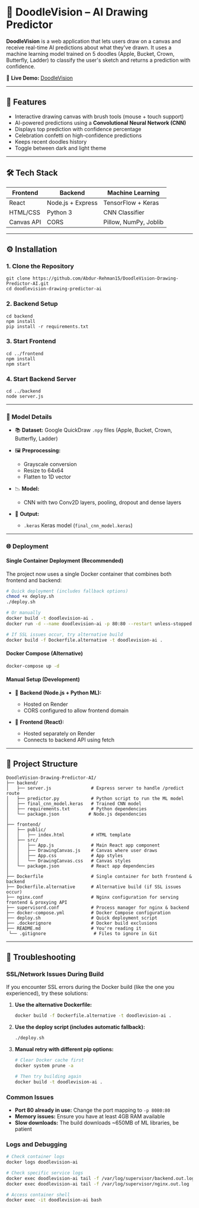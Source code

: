 # 🎨 DoodleVision – AI Drawing Predictor

**DoodleVision** is a web application that lets users draw on a canvas and receive real-time AI predictions about what they've drawn. It uses a machine learning model trained on 5 doodles (Apple, Bucket, Crown, Butterfly, Ladder) to classify the user's sketch and returns a prediction with confidence.

🔗 **Live Demo:** [DoodleVision](https://doodlevision-drawing-predictor-ai-ilhm.onrender.com/)

---

## 🚀 Features

- Interactive drawing canvas with brush tools (mouse + touch support)
- AI-powered predictions using a **Convolutional Neural Network (CNN)**
- Displays top prediction with confidence percentage
- Celebration confetti on high-confidence predictions
- Keeps recent doodles history
- Toggle between dark and light theme

---

## 🛠️ Tech Stack

| Frontend       | Backend              | Machine Learning     |
|----------------|----------------------|-----------------------|
| React          | Node.js + Express    | TensorFlow + Keras   |
| HTML/CSS       | Python 3             | CNN Classifier       |
| Canvas API     | CORS                 | Pillow, NumPy, Joblib |

---

## ⚙️ Installation

### 1. Clone the Repository

```
git clone https://github.com/Abdur-Rehman15/DoodleVision-Drawing-Predictor-AI.git
cd doodlevision-drawing-predictor-ai
```

### 2. Backend Setup

```
cd backend
npm install                
pip install -r requirements.txt  
```

### 3. Start Frontend

```
cd ../frontend
npm install
npm start
```
### 4. Start Backend Server

```
cd ../backend
node server.js
```

--- 

### 🧠 Model Details

- 📚 **Dataset:** Google QuickDraw `.npy` files (Apple, Bucket, Crown, Butterfly, Ladder)
  
- 🖼️ **Preprocessing:**
  - Grayscale conversion
  - Resize to 64x64
  - Flatten to 1D vector
      
- 📉 **Model:**
  - CNN with two Conv2D layers, pooling, dropout and dense layers
      
- 🤖 **Output:**
  - `.keras` Keras model (`final_cnn_model.keras`)

 ---

### 🌐 Deployment

#### Single Container Deployment (Recommended)

The project now uses a single Docker container that combines both frontend and backend:

```bash
# Quick deployment (includes fallback options)
chmod +x deploy.sh
./deploy.sh

# Or manually
docker build -t doodlevision-ai .
docker run -d --name doodlevision-ai -p 80:80 --restart unless-stopped doodlevision-ai

# If SSL issues occur, try alternative build
docker build -f Dockerfile.alternative -t doodlevision-ai .
```

#### Docker Compose (Alternative)

```bash
docker-compose up -d
```

#### Manual Setup (Development)

- 🔧 **Backend (Node.js + Python ML):**
  - Hosted on Render
  - CORS configured to allow frontend domain

- 🎨 **Frontend (React):**
  - Hosted separately on Render
  - Connects to backend API using fetch

 ---

## 📁 Project Structure

```
DoodleVision-Drawing-Predictor-AI/
├── backend/
│   ├── server.js               # Express server to handle /predict route
│   ├── predictor.py            # Python script to run the ML model
│   ├── final_cnn_model.keras   # Trained CNN model
│   ├── requirements.txt        # Python dependencies
│   └── package.json           # Node.js dependencies
│
├── frontend/
│   ├── public/
│   │   ├── index.html          # HTML template
│   ├── src/
│   │   ├── App.js              # Main React app component
│   │   ├── DrawingCanvas.js    # Canvas where user draws
│   │   ├── App.css             # App styles
│   │   └── DrawingCanvas.css   # Canvas styles
│   └── package.json            # React app dependencies
│
├── Dockerfile                  # Single container for both frontend & backend
├── Dockerfile.alternative      # Alternative build (if SSL issues occur)
├── nginx.conf                  # Nginx configuration for serving frontend & proxying API
├── supervisord.conf            # Process manager for nginx & backend
├── docker-compose.yml          # Docker Compose configuration
├── deploy.sh                   # Quick deployment script
├── .dockerignore               # Docker build exclusions
├── README.md                   # You're reading it
 └── .gitignore                  # Files to ignore in Git
```

---

## 🔧 Troubleshooting

### SSL/Network Issues During Build

If you encounter SSL errors during the Docker build (like the one you experienced), try these solutions:

1. **Use the alternative Dockerfile:**
   ```bash
   docker build -f Dockerfile.alternative -t doodlevision-ai .
   ```

2. **Use the deploy script (includes automatic fallback):**
   ```bash
   ./deploy.sh
   ```

3. **Manual retry with different pip options:**
   ```bash
   # Clear Docker cache first
   docker system prune -a
   
   # Then try building again
   docker build -t doodlevision-ai .
   ```

### Common Issues

- **Port 80 already in use:** Change the port mapping to `-p 8080:80`
- **Memory issues:** Ensure you have at least 4GB RAM available
- **Slow downloads:** The build downloads ~650MB of ML libraries, be patient

### Logs and Debugging

```bash
# Check container logs
docker logs doodlevision-ai

# Check specific service logs
docker exec doodlevision-ai tail -f /var/log/supervisor/backend.out.log
docker exec doodlevision-ai tail -f /var/log/supervisor/nginx.out.log

# Access container shell
docker exec -it doodlevision-ai bash
``` 
